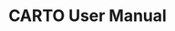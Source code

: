 ---
title: CARTO User Manual
description: "Connect your data warehouse and create amazing maps with CARTO tools"
category: tag one
icon: "/img/icons/Workspace.png"
type: tutorials
layout: categories/list
---